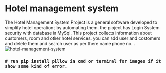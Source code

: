 # Hotel management system

The Hotel Management System Project is a general software
developed to simplify hotel operations by automating them.
the project has Login System security with database in MySql.
This project collects information about customers, room and
other hotel services. you can add user and costomers and delete them and search user as per there name phone no. .
![hotel-management-system](https://user-images.githubusercontent.com/81036521/153882286-ad9f9159-6c6e-4e3e-9e61-a684d733c39f.JPG)

### `# run pip install pillow in cmd or terminal for images if it show some kind of error.`
